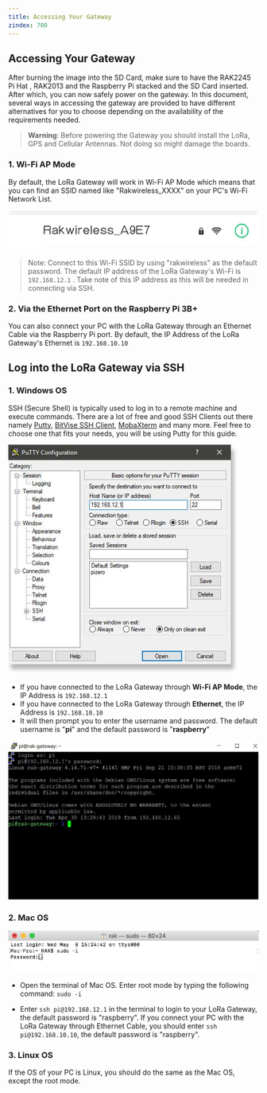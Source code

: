 ```yaml
---
title: Accessing Your Gateway
zindex: 700
---
```


## Accessing Your Gateway

After burning the image into the SD Card, make sure to have the RAK2245 Pi Hat , RAK2013 and the Raspberry Pi stacked and the SD Card inserted. After which, you can now safely power on the gateway. In this document, several ways in accessing the gateway are provided to have different alternatives for you to choose depending on the availability of the requirements needed.

>**Warning**: Before powering the Gateway you should install the LoRa, GPS and Cellular Antennas. Not
doing so might damage the boards.


### 1. Wi-Fi AP Mode

By default, the LoRa Gateway will work in Wi-Fi AP Mode which means that you can find an SSID named like "Rakwireless_XXXX" on your PC's Wi-Fi Network List.

![Figure 1: RAKWireless Access Point](images/access-point-wifi.png)

>Note: Connect to this Wi-Fi SSID by using "rakwireless" as the default password. The default IP address of the LoRa Gateway's Wi-Fi is `192.168.12.1` . Take note of this IP address as this will be needed in connecting via SSH.

### 2. Via the Ethernet Port on the Raspberry Pi 3B+ 
You can also connect your PC with the LoRa Gateway through an Ethernet Cable via the Raspberry Pi port. By default, the IP Address of the LoRa Gateway's Ethernet is `192.168.10.10`

## Log into the LoRa Gateway via SSH

### 1. Windows OS
SSH (Secure Shell) is typically used to log in to a remote machine and execute commands. There are a lot of free and good SSH Clients out there namely [Putty](https://www.chiark.greenend.org.uk/~sgtatham/putty/latest.html), [BitVise SSH Client](https://www.bitvise.com/ssh-client-download), [MobaXterm](https://mobaxterm.mobatek.net/) and many more. Feel free to choose one that fits your needs, you will be using Putty for this guide.

![Figure 2: Putty Software for SSH in Windows](images/putty.jpg)
* If you have connected to the LoRa Gateway through **Wi-Fi AP Mode**, the IP Address is `192.168.12.1`
* If you have connected to the LoRa Gateway through **Ethernet**, the IP Address is `192.168.10.10`
* It will then prompt you to enter the username and password. The default username is "**pi**" and the default password is "**raspberry**"

![Figure 3: Command line after log in](images/cmd.png)

### 2. Mac OS
![Figure 4: SSH in Mac OS](images/ssh-mac.png)
* Open the terminal of Mac OS. Enter root mode by typing the following command: `sudo -i`

* Enter `ssh pi@192.168.12.1` in the terminal to login to your LoRa Gateway, the default password is "raspberry".
If you connect your PC with the LoRa Gateway through Ethernet Cable, you should enter `ssh pi@192.168.10.10`, the default password is "raspberry".

### 3. Linux OS

If the OS of your PC is Linux, you should do the same as the Mac OS, except the root mode.